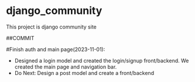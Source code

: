 # django_community
This project is django community site 

##COMMIT

#Finish auth and main page(2023-11-01):
- Designed a login model and created the login/signup front/backend. We created the main page and navigation bar.
- Do Next: Design a post model and create a front/backend

